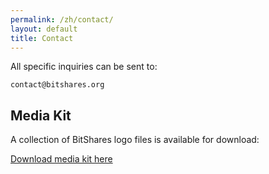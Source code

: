 ```yaml
---
permalink: /zh/contact/
layout: default
title: Contact
---
```


All specific inquiries can be sent to:

`contact@bitshares.org`

## Media Kit

A collection of BitShares logo files is available for download:

<a href="/downloads/media_kit.zip">Download media kit here</a>

